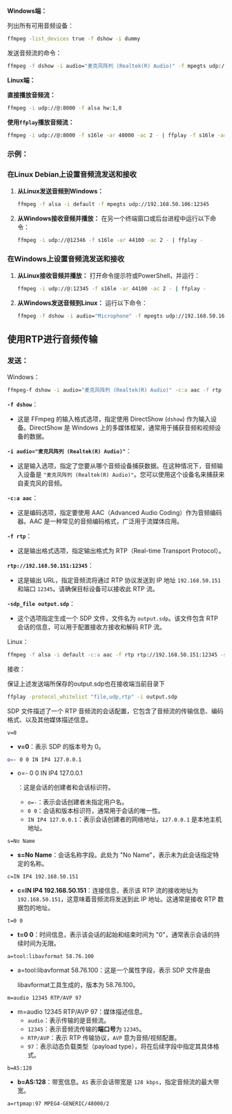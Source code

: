 **Windows端：**

列出所有可用音频设备：

```sh
ffmpeg -list_devices true -f dshow -i dummy
```

发送音频流的命令：

```sh
ffmpeg -f dshow -i audio="麦克风阵列 (Realtek(R) Audio)" -f mpegts udp://192.168.50.162:8000
```

**Linux端：**

**直接播放音频流：**

```sh
ffmpeg -i udp://@:8000 -f alsa hw:1,0
```

**使用`ffplay`播放音频流：**

```sh
ffmpeg -i udp://@:8000 -f s16le -ar 48000 -ac 2 - | ffplay -f s16le -ar 48000 -ac 2 -
```





### 示例：

### **在Linux Debian上设置音频流发送和接收**

1. **从Linux发送音频到Windows：**

   ```sh
   ffmpeg -f alsa -i default -f mpegts udp://192.168.50.106:12345
   ```

2. **从Windows接收音频并播放：** 在另一个终端窗口或后台进程中运行以下命令：

   ```sh
   ffmpeg -i udp://@12346 -f s16le -ar 44100 -ac 2 - | ffplay -
   ```

### 在Windows上设置音频流发送和接收

1. **从Linux接收音频并播放：** 打开命令提示符或PowerShell，并运行：

   ```sh
   ffmpeg -i udp://@:12345 -f s16le -ar 44100 -ac 2 - | ffplay -
   ```

2. **从Windows发送音频到Linux：** 运行以下命令：

   ```sh
   ffmpeg -f dshow -i audio="Microphone" -f mpegts udp://192.168.50.162:12346
   ```



## 使用RTP进行音频传输

### 发送：

Windows：

```sh
ffmpeg-f dshow -i audio="麦克风阵列 (Realtek(R) Audio)" -c:a aac -f rtp rtp://192.168.50.151:12345 -sdp_file output.sdp
```

**`-f dshow`**：

- 这是 FFmpeg 的输入格式选项，指定使用 DirectShow (`dshow`) 作为输入设备。DirectShow 是 Windows 上的多媒体框架，通常用于捕获音频和视频设备的数据。

**`-i audio="麦克风阵列 (Realtek(R) Audio)"`**：

- 这是输入选项，指定了您要从哪个音频设备捕获数据。在这种情况下，音频输入设备是 `"麦克风阵列 (Realtek(R) Audio)"`。您可以使用这个设备名来捕获来自麦克风的音频。

**`-c:a aac`**：

- 这是编码选项，指定要使用 AAC（Advanced Audio Coding）作为音频编码器。AAC 是一种常见的音频编码格式，广泛用于流媒体应用。

**`-f rtp`**：

- 这是输出格式选项，指定输出格式为 RTP（Real-time Transport Protocol）。

**`rtp://192.168.50.151:12345`**：

- 这是输出 URL，指定音频流将通过 RTP 协议发送到 IP 地址 `192.168.50.151` 和端口 `12345`。请确保目标设备可以接收此 RTP 流。

**`-sdp_file output.sdp`**：

- 这个选项指定生成一个 SDP 文件，文件名为 `output.sdp`。该文件包含 RTP 会话的信息，可以用于配置接收方接收和解码 RTP 流。

Linux：

```sh
ffmpeg -f alsa -i default -c:a aac -f rtp rtp://192.168.50.151:12345 -sdp_file output.sdp
```

接收：

保证上述发送端所保存的output.sdp也在接收端当前目录下

```sh
ffplay -protocol_whitelist "file,udp,rtp" -i output.sdp
```



 SDP 文件描述了一个 RTP 音频流的会话配置，它包含了音频流的传输信息、编码格式、以及其他媒体描述信息。

```
v=0
```

- **v=0**：表示 SDP 的版本号为 0。

```sh
o=- 0 0 IN IP4 127.0.0.1
```

- o=- 0 0 IN IP4 127.0.0.1

  ：这是会话的创建者和会话标识符。

  - `o=-`：表示会话创建者未指定用户名。
  - `0 0`：会话和版本标识符，通常用于会话的唯一性。
  - `IN IP4 127.0.0.1`：表示会话创建者的网络地址，`127.0.0.1` 是本地主机地址。

```
s=No Name
```

- **s=No Name**：会话名称字段。此处为 "No Name"，表示未为此会话指定特定的名称。

```
c=IN IP4 192.168.50.151
```

- **c=IN IP4 192.168.50.151**：连接信息，表示该 RTP 流的接收地址为 `192.168.50.151`，这意味着音频流将发送到此 IP 地址。这通常是接收 RTP 数据包的地址。

```
t=0 0
```

- **t=0 0**：时间信息，表示该会话的起始和结束时间为 "0"，通常表示会话的持续时间为无限。

```
a=tool:libavformat 58.76.100
```

- a=tool:libavformat 58.76.100：这是一个属性字段，表示 SDP 文件是由 

  libavformat工具生成的，版本为 58.76.100。

```
m=audio 12345 RTP/AVP 97
```

- m=audio 12345 RTP/AVP 97：媒体描述信息。
  - `audio`：表示传输的是音频流。
  - `12345`：表示音频流传输的**端口号**为 `12345`。
  - `RTP/AVP`：表示 RTP 传输协议，`AVP` 意为音频/视频配置。
  - `97`：表示动态负载类型（payload type），将在后续字段中指定其具体格式。

```
b=AS:128
```

- **b=AS:128**：带宽信息。`AS` 表示会话带宽是 `128 kbps`，指定音频流的最大带宽。

```
a=rtpmap:97 MPEG4-GENERIC/48000/2
```
